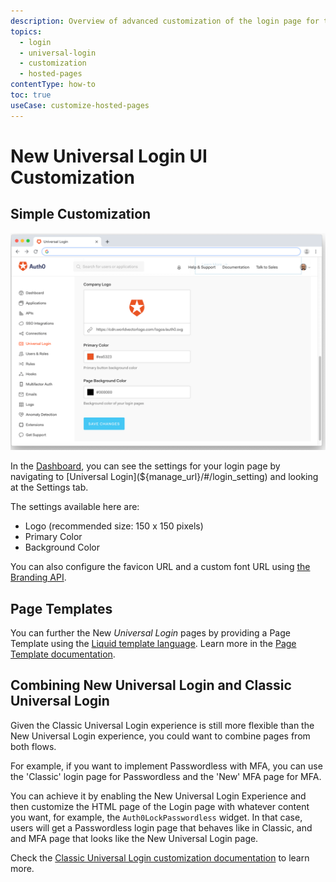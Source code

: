 ```yaml
---
description: Overview of advanced customization of the login page for the Universal Login classic experience.
topics:
  - login
  - universal-login
  - customization
  - hosted-pages
contentType: how-to
toc: true
useCase: customize-hosted-pages
---
```

# New Universal Login UI Customization

## Simple Customization

![Customization Settings for Login Page](/media/articles/universal-login/settings.png)

In the [Dashboard](${manage_url}), you can see the settings for your login page by navigating to [Universal Login](${manage_url}/#/login_setting) and looking at the Settings tab.

The settings available here are:

* Logo (recommended size: 150 x 150 pixels)
* Primary Color
* Background Color

You can also configure the favicon URL and a custom font URL using [the Branding API](/api/management/v2#!/Branding). 

## Page Templates

You can further the New <dfn data-key="universal-login">Universal Login</dfn> pages by providing a Page Template using the [Liquid template language](https://shopify.github.io/liquid/). Learn more in the [Page Template documentation](/universal-login/page-template).

## Combining New Universal Login and Classic Universal Login

Given the Classic Universal Login experience is still more flexible than the New Universal Login experience, you could want to combine pages from both flows. 

For example, if you want to implement Passwordless with MFA, you can use the 'Classic' login page for Passwordless and the 'New' MFA page for MFA.

You can achieve it by enabling the New Universal Login Experience and then customize the HTML page of the Login page with whatever content you want, for example, the `Auth0LockPasswordless` widget. In that case, users will get a Passwordless login page that behaves like in Classic, and and MFA page that looks like the New Universal Login page.

Check the [Classic Universal Login customization documentation](/universal-login/classic-customization) to learn more.